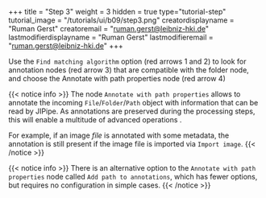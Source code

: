 +++
title = "Step 3"
weight = 3
hidden = true
type="tutorial-step"
tutorial_image = "/tutorials/ui/b09/step3.png"
creatordisplayname = "Ruman Gerst"
creatoremail = "ruman.gerst@leibniz-hki.de"
lastmodifierdisplayname = "Ruman Gerst"
lastmodifieremail = "ruman.gerst@leibniz-hki.de"
+++

Use the `Find matching algorithm` option (red arrows 1 and 2) to look for annotation nodes (red arrow 3) that are compatible with the folder node, and choose the Annotate with path properties node (red arrow 4)

{{< notice info >}}
The node `Annotate with path properties` allows to annotate the incoming `File`/`Folder`/`Path` object with information that can be read by JIPipe. As annotations are preserved during the processing steps, this will enable a multitude of advanced operations .

For example, if an image *file* is annotated with some metadata, the annotation is still present if the image file is imported via `Import image`.
{{< /notice >}}

{{< notice info >}}
There is an alternative option to the `Annotate with path properties` node called `Add path to annotations`, which has fewer options, but requires no configuration in simple cases.
{{< /notice >}}